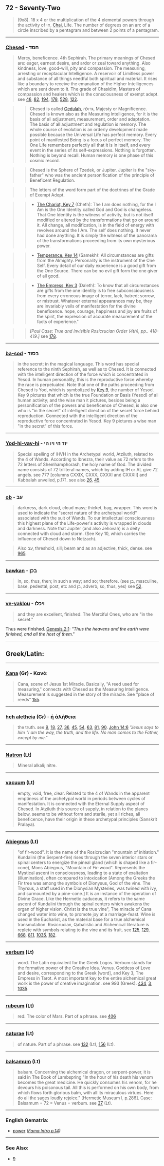 ## 72 - Seventy-Two
> (9x8). 18 x 4 or the multiplication of the 4 elemental powers through the activity of חי, [Chai](/keys/IH), Life. The number of degrees on an arc of a circle inscribed by a pentagram and between 2 points of a pentagram.

---

### [Chesed](/keys/ChSD) - חסד
> Mercy, beneficence. 4th Sephirah. The primary meanings of Chesed are: eager, earnest desire, and ardor or zeal toward anything. Also kindness, love, good-will, pity and compassion. The measuring, arresting or receptacular Intelligence. A reservoir of Limitless power and substance of all things needful both spiritual and material. It rises like a boundary to receive the emanation of the Higher Intelligences which are sent down to it. The grade of Chasidim, Masters of compassion and healers which is the consciousness of exempt adept. see [48](48), [82](82), [194](194), [178](178), [528](528), [122](122).

> > Chesed is called [Gedulah](/keys/GDVLH), גדולה, Majesty or Magnificence. Chesed is known also as the Measuring Intelligence, for it is the basis of all adjustment, measurement, order and adaptation. The basis of all adjustment and regulation is memory. The whole course of evolution is an orderly development made possible because the Universal Life has perfect memory. Every point of manifested Being is a focus of perfect memory. The One Life remembers perfectly all that it is in itself, and every event in the series of its self-expressions. Nothing is forgotten. Nothing is beyond recall. Human memory is one phase of this cosmic record.

> > Chesed is the Sphere of Tzedek, or Jupiter. Jupiter is the "sky-father" who was the ancient personification of the principle of Beneficent Regulation.

> > The letters of the word form part of the doctrines of the Grade of Exempt Adept.

> > - [The Chariot, Key 7](7) (Cheth): The I am does nothing, for the I Am is the One Identity called God and God is changeless. That One Identity is the witness of activity, but is not itself modified or altered by the transformations that go on around it. All change, all modification, is in the field of energy with revolves around the I Am. The self does nothing. It never had done anything. It is simply the witness of the panorama of the transformations proceeding from its own mysterious power.

> > - [Temperance, Key 14](14) (Samekh): All circumstances are gifts from the Almighty. Personality is the instrument of the One Self. Every detail of our daily experience is a good gift from the One Source. There can be no evil gift form the one giver of all good.

> > - [The Empress, Key 3](3) (Daleth): To know that all circumstances are gifts from the one identity is to free subconsciousness from every erroneous image of terror, lack, hatred; sorrow, or mistrust. Whatever external appearances may be, they are invariably veils of manifestation for the divine beneficence. hope, courage, happiness and joy are fruits of the spirit, the expression of accurate measurement of the facts of experience."

> > *[Paul Case: True and Invisible Rosicrucian Order (4th), pp.. 418- 419.]* see [178](178).

---

### [ba-sod](/keys/BSVD) - בסוד
> in the secret; in the magical language. This word has special reference to the ninth Sephirah, as well as to Chesed. It is connected with the intelligent direction of the force which is concentrated in Yesod. In human personality, this is the reproductive force whereby the race is perpetuated. Note that one of the paths proceeding from Chesed is Yod, which is symbolized by [Key 9](9), the number of Yesod. Key 9 pictures that which is the true Foundation or Basis (Yesod) of all human activity; and the wise man it pictures, besides being a personification of the powers and beneficence of Chesed, is also one who is "in the secret" of intelligent direction of the secret force behind reproduction. Connected with the intelligent direction of the reproductive force concentrated in Yesod. Key 9 pictures a wise man "in the secret" of this force.

---

### [Yod-hi-vav-hi](/keys/IVD.HI.VIV.HI) - יוד הי ויו הי
> Special spelling of IHVH in the Archetypal world, Atziluth, related to the 4 of Wands. According to Ibnezra, their value as 72 refers to the 72 letters of Shemhamphorash, the holy name of God. The divided name consists of 72 triliteral names, which by adding IH or AL give 72 angels. see 777 [columns CXXIX, CXXX, CXXXI and CXXXII] and Kabbalah unveiled, p.171. see also [26](26), [45](45)

---

### [ob](/keys/OB) - עב
> darkness, dark cloud, cloud mass; thicket, bag, wrapper. This word is used to indicate the "secret nature of the archetypal world" associated with the suit of Wands. To our intellectual consciousness this highest plane of the Life-power's activity is wrapped in clouds and darkness. Note that Jupiter (and also Jehovah) is a deity connected with cloud and storm. (See Key 10, which carries the influence of Chesed down to Netzach).

> Also עב, threshold, sill; beam and as an adjective, thick, dense. see [965](965).

---

### [bawkan](/keys/BKN) - בכן
> in, so, thus, then; in such a way; and so; therefore. (see בן, masculine, base, pedestal; post, etc and בן, adverb, so, thus, yes) see [52](52).

---

### [ve-yaklou](/keys/VIKLV) - ויכלו
> and they are excellent, finished. The Merciful Ones, who are "in the secret."

Thus were finished. [Genesis 2:1](https://biblehub.com/genesis/2-1.htm): *"Thus the heavens and the earth were finished, and all the host of them."*

---

## Greek/Latin:

---

### [Kana](/greek?word=kana) (Gr) - Κανά
> Cana, scene of Jesus 1st Miracle. Basically, "A reed used for measuring," connects with Chesed as the Measuring Intelligence. Measurement is suggested in the story of the miracle. See "place of reeds" [155](155).

---

### [heh aletheia](/greek?word=h+alhtheia) (Gr) - ἡ ἀλήθεια
> the truth. see [9](9), [18](18), [27](27), [36](36), [45](45), [54](54), [63](63), [81](81), [90](90). [John 14:6](http://biblehub.com/john/14-6.htm) *"Jesus says to him "I am the way, the truth, and the life. No man comes to the Father, except by me."*

---

### [Natron](/latin?word=Natron) (Lt)
> Mineral alkali; nitre.

---

### [vacuum](/latin?word=vacuum) (Lt)
> empty, void, free, clear. Related to the 4 of Wands in the apparent emptiness of the archetypal world in periods between cycles of manifestation. It is connected with the Eternal Supply aspect of Chesed. In Atziluth this source of supply, in relation to the planes below, seems to be without form and sterile, yet all riches, all beneficence, have their origin in these archetypal principles (Sanskrit Pralaya).

---

### [Abiegnus](/latin?word=Abiegnus) (Lt)
> "of fir-wood". It is the name of the Rosicrucian "mountain of initiation." Kundalini (the Serpent-fire) rises through the seven interior stars or spinal centers to energize the pineal gland (which is shaped like a fir-cone), Mons Abiegnus, "Mountain of Fir-wood". Represents the Mystical ascent in consciousness, leading to a state of exaltation (illumination), often compared to intoxication [Among the Greeks the Fir tree was among the symbols of Dionysus, God of the vine. The Thyrsus, a staff used in the Dionysian Mysteries, was twined with ivy, and surmounted by a pine-cone.] It is an instance of the operation of Divine Grace. Like the Hermetic caduceus, it refers to the same ascent of Kundalini through the spinal centers which awakens the organ of higher vision. Christ is the true vine", The miracle of Cana changed water into wine, to promote joy at a marriage-feast. Wine is used in the Eucharist, as the material base for a true alchemical transmutation. Rosicrucian, Qabalistic and Alchemical literature is replete with symbols relating to the vine and its fruit. see [125](125), [129](129), [668](668), [811](811), [1035](1035), [182](182).

---

### [verbum](/latin?word=verbum) (Lt)
> word. The Latin equivalent for the Greek Logos. Verbum stands for the formative power of the Creative Idea. Venus. Goddess of Love and desire, corresponding to the Greek [word], and Key 3, The Empress in Tarot. A most important key to the entire alchemical great work is the power of creative imagination. see 993 (Greek). [434](434), [3](3), [1035](1035).

---

### [rubeum](/latin?word=rubeum) (Lt)
> red. The color of Mars. Part of a phrase. see [406](406)

---

### [naturae](/latin?word=naturae) (Lt)
> of nature. Part of a phrase. see [132](132) (Lt), [156](156) (Lt).

---

### [balsamum](/latin?word=balsamum) (Lt)
> balsam. Concerning the alchemical dragon, or serpent-power, it is said in The Book of Lambspring "In the hour of his death his venom becomes the great medicine. He quickly consumes his venom, for he devours his poisonous tail. All this is performed on his own body, from which flows forth glorious balm, with all its miraculous virtues. Here do all the sages loudly rejoice." [Hermetic Museum I, p.286]. Case: Balsamum = 72 = Venus = verbum. see [37](37) (Lt).

---

### English Gematria:

- [power](/english?word=power) *([Fama Intro p.14](https://archive.org/stream/fameconfessionof00vaug#page/n14))*

---

### See Also:

- [9](9)